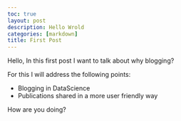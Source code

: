 ```yaml
---
toc: true
layout: post
description: Hello Wrold
categories: [markdown]
title: First Post
---
```


Hello,
In this first post I want to talk about why blogging?

For this I will address the following points:

- Blogging in DataScience
- Publications shared in a more user friendly way

How are you doing?
